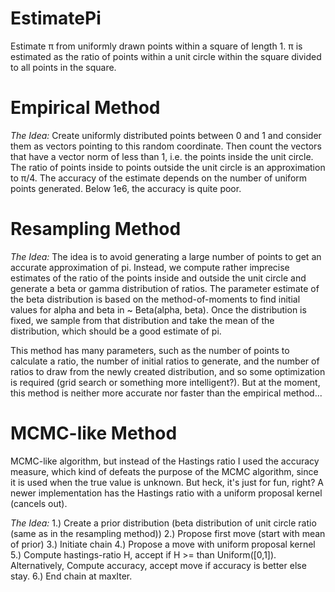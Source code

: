 # EstimatePi
Estimate π from uniformly drawn points within a square of length 1. π is estimated as the ratio of points within a unit circle within the square divided to all points in the square.

# Empirical Method

*The Idea:* 
Create uniformly distributed points between 0 and 1 and consider them as vectors pointing to this random coordinate. Then count the vectors that have a vector norm of less than 1, i.e. the points inside the unit circle. The ratio of points inside to points outside the unit circle is an approximation to π/4. The accuracy of the estimate depends on the number of uniform points generated. Below 1e6, the accuracy is quite poor.

# Resampling Method

*The Idea:* 
The idea is to avoid generating a large number of points to get an accurate approximation of pi. Instead, we compute rather imprecise estimates of the ratio of the points inside and outside the unit circle and generate a beta or gamma distribution of ratios. The parameter estimate of the beta distribution is based on the method-of-moments to find initial values for alpha and beta in ~ Beta(alpha, beta). Once the distribution is fixed, we sample from that distribution and take the mean of the distribution, which should be a good estimate of pi.

This method has many parameters, such as the number of points to calculate a ratio, the number of initial ratios to generate, and the number of ratios to draw from the newly created distribution, and so some optimization is required (grid search or something more intelligent?). But at the moment, this method is neither more accurate nor faster than the empirical method...

# MCMC-like Method

MCMC-like algorithm, but instead of the Hastings ratio I used the accuracy measure, which kind of defeats the purpose of the MCMC algorithm, since it is used when the true value is unknown. But heck, it's just for fun, right? A newer implementation has the Hastings ratio with a uniform proposal kernel (cancels out).

*The Idea:*
1.) Create a prior distribution (beta distribution of unit circle ratio (same as in the resampling method))
2.) Propose first move (start with mean of prior)
3.) Initiate chain
4.) Propose a move with uniform proposal kernel
5.) Compute hastings-ratio H, accept if H >= than Uniform([0,1]). Alternatively, Compute accuracy, accept move if accuracy is better else stay.
6.) End chain at maxIter.

